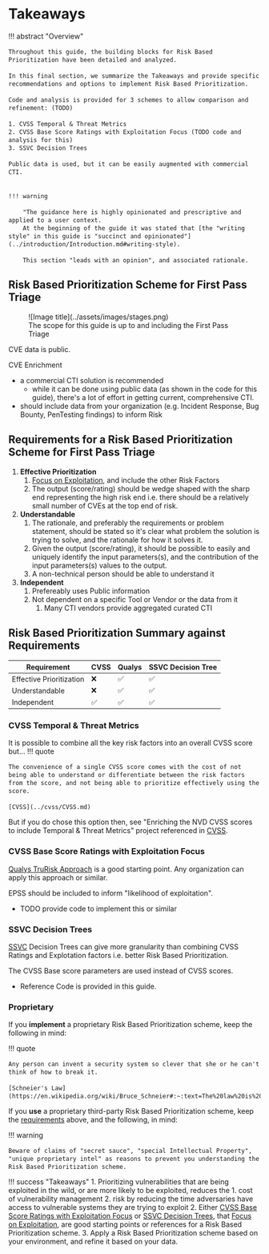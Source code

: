 # Takeaways

!!! abstract "Overview"
    
    Throughout this guide, the building blocks for Risk Based Prioritization have been detailed and analyzed.
    
    In this final section, we summarize the Takeaways and provide specific recommendations and options to implement Risk Based Prioritization.

    Code and analysis is provided for 3 schemes to allow comparison and refinement: (TODO)

    1. CVSS Temporal & Threat Metrics
    2. CVSS Base Score Ratings with Exploitation Focus (TODO code and analysis for this)
    3. SSVC Decision Trees

    Public data is used, but it can be easily augmented with commercial CTI.


    !!! warning 

        "The guidance here is highly opinionated and prescriptive and applied to a user context.
        At the beginning of the guide it was stated that [the "writing style" in this guide is "succinct and opinionated"](../introduction/Introduction.md#writing-style).
        
        This section "leads with an opinion", and associated rationale.



## Risk Based Prioritization Scheme for First Pass Triage

<figure markdown>
![Image title](../assets/images/stages.png)
<figcaption>The scope for this guide is up to and including the First Pass Triage</figcaption>
</figure>

CVE data is public.

CVE Enrichment

* a commercial CTI solution is recommended 
    * while it can be done using public data (as shown in the code for this guide), there's a lot of effort in getting current, comprehensive CTI.
* should include data from your organization (e.g. Incident Response, Bug Bounty, PenTesting findings) to inform Risk



## Requirements for a Risk Based Prioritization Scheme for First Pass Triage

1. **Effective Prioritization**
      1. [Focus on Exploitation](../risk/Understanding_Risk.md#where-cvss-epss-cisa-kev-fit), and include the other Risk Factors
      2. The output (score/rating) should be wedge shaped with the sharp end representing the high risk end i.e. there should be a relatively small number of CVEs at the top end of risk.
2. **Understandable**
      1. The rationale, and preferably the requirements or problem statement, should be stated so it's clear what problem the solution is trying to solve, and the rationale for how it solves it.
      2. Given the output (score/rating), it should be possible to easily and uniquely identify the input parameters(s), and the contribution of the input parameters(s) values to the output.
      3. A non-technical person should be able to understand it
3. **Independent**
      1. Prefereably uses Public information
      2. Not dependent on a specific Tool or Vendor or the data from it
         1. Many CTI vendors provide aggregated curated CTI

## Risk Based Prioritization Summary against Requirements

| Requirement              | CVSS   | Qualys | SSVC Decision Tree |
|--------------------------|--------|--------|--------------------|
| Effective Prioritization | :x:    | ✅ | ✅            |
| Understandable           | :x:    | ✅ | ✅            |
| Independent              | ✅ | ✅ | ✅             |


### CVSS Temporal & Threat Metrics

It is possible to combine all the key risk factors into an overall CVSS score but...
!!! quote

    The convenience of a single CVSS score comes with the cost of not being able to understand or differentiate between the risk factors from the score, and not being able to prioritize effectively using the score.

    [CVSS](../cvss/CVSS.md)

But if you do chose this option then, see "Enriching the NVD CVSS scores to include Temporal & Threat Metrics" project referenced in [CVSS](../cvss/CVSS.md).


### CVSS Base Score Ratings with Exploitation Focus

[Qualys TruRisk Approach](../vendors/Qualys.md#in-depth-look-into-data-driven-science-behind-qualys-trurisk) is a good starting point. Any organization can apply this approach or similar.

EPSS should be included to inform "likelihood of exploitation".

* TODO provide code to implement this or similar

### SSVC Decision Trees

[SSVC](../ssvc/SSVC.md) Decision Trees can give more granularity than combining CVSS Ratings and Explotation factors i.e. better Risk Based Prioritization.

The CVSS Base score parameters are used instead of CVSS scores.

* Reference Code is provided in this guide.
### Proprietary
If you **implement** a proprietary Risk Based Prioritization scheme, keep the following in mind:

!!! quote

    Any person can invent a security system so clever that she or he can't think of how to break it.

    [Schneier's Law](https://en.wikipedia.org/wiki/Bruce_Schneier#:~:text=The%20law%20is%20phrased%20as,of%20how%20to%20break%20it.)

If you **use** a proprietary third-party Risk Based Prioritization scheme, keep the [requirements](#requirements-for-a-risk-based-prioritization-scheme-for-first-pass-triage) above, and the following, in mind:

!!! warning

    Beware of claims of "secret sauce", "special Intellectual Property", "unique proprietary intel" as reasons to prevent you understanding the Risk Based Prioritization scheme.

!!! success "Takeaways"
    1. Prioritizing vulnerabilities that are being exploited in the wild, or are more likely to be exploited, reduces the
          1. cost of vulnerability management
          2. risk by reducing the time adversaries have access to vulnerable systems they are trying to exploit
    2. Either [CVSS Base Score Ratings with Exploitation Focus](#cvss-base-score-ratings-with-exploitation-focus) or  [SSVC Decision Trees](#ssvc-decision-trees), that [Focus on Exploitation](../risk/Understanding_Risk.md#where-cvss-epss-cisa-kev-fit), are good starting points or references for a Risk Based Prioritization scheme.
    3. Apply a Risk Based Prioritization scheme based on your environment, and refine it based on your data.

 


